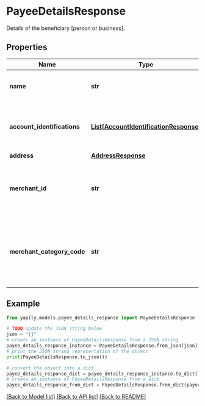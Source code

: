 # PayeeDetailsResponse

 Details of the beneficiary [person or business].

## Properties

Name | Type | Description | Notes
------------ | ------------- | ------------- | -------------
**name** | **str** | The account holder name of the beneficiary. | [optional] 
**account_identifications** | [**List[AccountIdentificationResponse]**](AccountIdentificationResponse.md) | The account identifications that identify the &#x60;Payee&#x60; bank account. | [optional] 
**address** | [**AddressResponse**](AddressResponse.md) |  | [optional] 
**merchant_id** | **str** | The merchant ID is a unique code provided by the payment processor to the merchant. | [optional] 
**merchant_category_code** | **str** | The category code of the merchant in case the &#x60;Payee&#x60; is a business. Specified as a 3-letter ISO 18245 code. | [optional] 

## Example

```python
from yapily.models.payee_details_response import PayeeDetailsResponse

# TODO update the JSON string below
json = "{}"
# create an instance of PayeeDetailsResponse from a JSON string
payee_details_response_instance = PayeeDetailsResponse.from_json(json)
# print the JSON string representation of the object
print(PayeeDetailsResponse.to_json())

# convert the object into a dict
payee_details_response_dict = payee_details_response_instance.to_dict()
# create an instance of PayeeDetailsResponse from a dict
payee_details_response_from_dict = PayeeDetailsResponse.from_dict(payee_details_response_dict)
```
[[Back to Model list]](../README.md#documentation-for-models) [[Back to API list]](../README.md#documentation-for-api-endpoints) [[Back to README]](../README.md)


